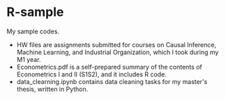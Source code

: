 # R-sample

My sample codes.
- HW files are assignments submitted for courses on Causal Inference, Machine Learning, and Industrial Organization, which I took during my M1 year.
- Econometrics.pdf is a self-prepared summary of the contents of Econometrics I and II (S1S2), and it includes R code.
- data_clearning.ipynb contains data cleaning tasks for my master's thesis, written in Python.

